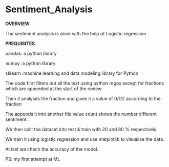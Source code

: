 # Sentiment_Analysis
**OVERVIEW**

The sentiment analysis is done with the help of Logistic regression

**PREQUISITES**

pandas: a python library

numpy :a python library 

sklearn :machine learning and data modeling library for Python


The code first filters out all the text using python regex except for fractions which are appended at the start of the review

Then it analyses the fraction and gives it a value of 0/1/2 according to the fraction 

The appends it into another file 
value count shows the number different sentiment .

We then split the dataset into test & train with 20 and 80 % respectively.

We train it using logistic regression and use matplotlib to visualise the data.

At last we chech the accuracy of the model.


PS: my first attempt at ML

